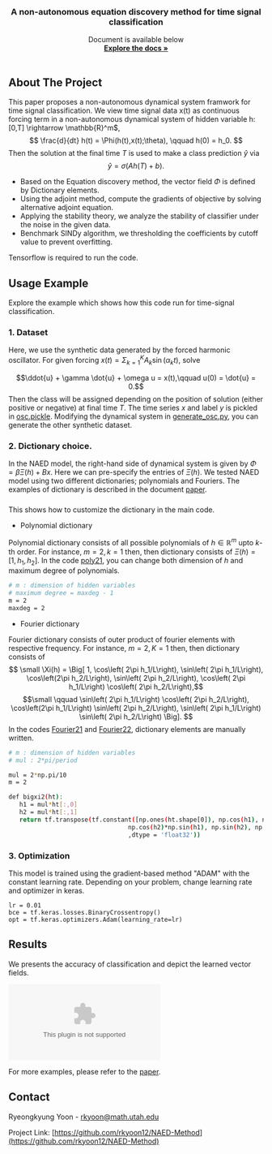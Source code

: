 





<!-- PROJECT LOGO -->
<br />
<p align="center">
 
  

  <h3 align="center">A non-autonomous equation discovery method for time signal classification</h3>

  <p align="center">
    Document is available below
    <br />
    <a href="https://arxiv.org/pdf/2011.11096.pdf"><strong>Explore the docs »</strong></a>
    <br />
    <br />
    
  </p>
</p>




<!-- ABOUT THE PROJECT -->
## About The Project

This paper proposes a non-autonomous dynamical system framwork for time signal classification. We view time signal data x(t) as continuous forcing term in a non-autonomous dynamical system of hidden variable h:[0,T] \rightarrow \mathbb{R}^m$,
$$
\frac{d}{dt} h(t) = \Phi(h(t),x(t);\theta), \qquad h(0) = h_0.
$$
Then the solution at the final time $T$ is used to make a class prediction $\hat{y}$ via 
$$
\hat{y} = \sigma(Ah(T) + b).
$$


* Based on the Equation discovery method, the vector field $\Phi$ is defined by Dictionary elements. 
* Using the adjoint method, compute the gradients of objective by solving alternative adjoint equation. 
* Applying the stability theory, we analyze the stability of classifier under the noise in the given data. 
* Benchmark SINDy algorithm, we thresholding the coefficients by cutoff value to prevent overfitting.

Tensorflow is required to run the code. 

<!-- Usage Example -->
## Usage Example
Explore the example which shows how this code run for time-signal classification. 

### 1. Dataset

Here, we use the synthetic data generated by the forced harmonic oscillator. For given forcing $x(t)= \Sigma_{k=1}^K A_k\sin(\alpha_k t)$, solve

$$\ddot{u} + \gamma \dot{u} + \omega u = x(t),\qquad u(0) = \dot{u} = 0.$$
Then the class will be assigned depending on the position of solution (either positive or negative) at final time $T$. The time series $x$ and label $y$ is pickled in  [osc.pickle](https://github.com/rkyoon12/NAED/blob/master/GenerateData/osc.pickle). Modifying the dynamical system in [generate_osc.py](https://github.com/rkyoon12/NAED/blob/master/GenerateData/generate_osc.py), you can generate the other synthetic dataset. 

### 2. Dictionary choice. 

In the NAED model, the right-hand side of dynamical system is given by $\Phi = \beta \Xi(h) + Bx$. Here we can pre-specify the entries of $\Xi(h)$. We  tested NAED model using two different dictionaries;  polynomials and Fouriers. The examples of dictionary is described in the document [paper](https://arxiv.org/pdf/2011.11096.pdf).


### 

This shows how to customize the dictionary in the main code. 
* Polynomial dictionary

 Polynomial dictionary consists of all possible polynomials of $h\in \mathbb{R}^m$ upto $k$-th order. For instance, $m = 2, k= 1$ then, then dictionary consists of  $\Xi(h) = [1,h_1,h_2]$. In the code [poly21](https://github.com/rkyoon12/NAED/blob/master/Main/poly21.py), you can change both dimension of $h$ and maximum degree of polynomials.

  ```sh
  # m : dimension of hidden variables
  # maximum degree = maxdeg - 1
  m = 2
  maxdeg = 2

  ```
* Fourier dictionary

 Fourier dictionary consists of outer product of fourier elements with respective frequency.  For instance, $m = 2, K= 1$ then, then dictionary consists of 
$$ \small
\Xi(h) =  \Big[  1, 
\cos\left( 2\pi h_1/L\right),  \sin\left( 2\pi  h_1/L\right), 
\cos\left(2\pi h_2/L\right), 
\sin\left( 2\pi  h_2/L\right), 
\cos\left( 2\pi h_1/L\right)
\cos\left( 2\pi h_2/L\right),$$
$$\small
\qquad \sin\left( 2\pi h_1/L\right) 
 \cos\left( 2\pi h_2/L\right), 
\cos\left(2\pi h_1/L\right) 
\sin\left( 2\pi  h_2/L\right), 
\sin\left( 2\pi h_1/L\right)
\sin\left( 2\pi  h_2/L\right) \Big]. 
$$
In the codes [Fourier21](https://github.com/rkyoon12/NAED/blob/master/Main/Fourier21.py) and [Fourier22](https://github.com/rkyoon12/NAED/blob/master/Main/Fourier22.py), dictionary elements are manually written. 
 ```sh
# m : dimension of hidden variables
# mul : 2*pi/period 

mul = 2*np.pi/10 
m = 2

def bigxi2(ht):
    h1 = mul*ht[:,0]
    h2 = mul*ht[:,1]
    return tf.transpose(tf.constant([np.ones(ht.shape[0]), np.cos(h1), np.sin(h1), np.cos(h2), np.cos(h2)*np.cos(h1),
                                  np.cos(h2)*np.sin(h1), np.sin(h2), np.sin(h2)*np.cos(h1), np.sin(h2)*np.sin(h1)]
                                  ,dtype = 'float32'))
  ```

### 3. Optimization

This model is trained using the gradient-based method "ADAM" with the constant learning rate. Depending on your problem, change learning rate and optimizer in keras. 

 ```
lr = 0.01
bce = tf.keras.losses.BinaryCrossentropy()
opt = tf.keras.optimizers.Adam(learning_rate=lr)

  ```


<!-- Results -->
## Results  

We presents the accuracy of classification and depict the learned vector fields. 

![images](https://github.com/rkyoon12/NAED/blob/master/images/OSC_final.eps)


For more examples, please refer to the [paper](https://arxiv.org/pdf/2011.11096.pdf).





<!-- CONTACT -->
## Contact
Ryeongkyung Yoon - rkyoon@math.utah.edu

Project Link: [https://github.com/rkyoon12/NAED-Method](https://github.com/rkyoon12/NAED-Method)


<!--stackedit_data:
eyJoaXN0b3J5IjpbLTE0MjIxMTEyNjIsLTEzMTI5MTU0MzAsLT
k4MTkwMTEzN119
-->